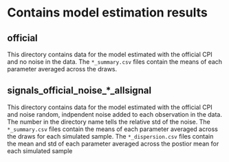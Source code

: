 # Contains model estimation results

## official
This directory contains data for the model estimated with the official CPI and no noise in the data. 
The `*_summary.csv` files contain the means of each parameter averaged across the draws. 

## signals_official_noise_*_allsignal
This directory contains data for the model estimated with the official CPI and noise random, indpendent noise added to each observation in the data. 
The number in the directory name tells the relative std of the noise. 
The `*_summary.csv` files contain the means of each parameter averaged across the draws for each simulated sample. 
The `*_dispersion.csv` files contain the mean and std of each parameter averaged across the postior mean for each simulated sample